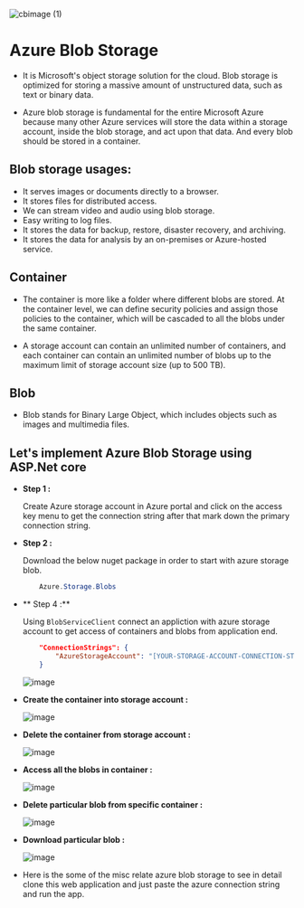 
![cbimage (1)](https://github.com/jil1710/AzureBlob/assets/125335932/90c71b8b-6242-4eb5-9af8-b0a85fa41175)
# Azure Blob Storage

- It is Microsoft's object storage solution for the cloud. Blob storage is optimized for storing a massive amount of unstructured data, such as text or binary data.

-  Azure blob storage is fundamental for the entire Microsoft Azure because many other Azure services will store the data within a storage account, inside the blob storage, and act upon that data. And every blob should be stored in a container.

## Blob storage usages:
    
- It serves images or documents directly to a browser.
- It stores files for distributed access.
- We can stream video and audio using blob storage.
- Easy writing to log files.
- It stores the data for backup, restore, disaster recovery, and archiving.
- It stores the data for analysis by an on-premises or Azure-hosted service.

## Container

- The container is more like a folder where different blobs are stored. At the container level, we can define security policies and assign those policies to the container, which will be cascaded to all the blobs under the same container.

- A storage account can contain an unlimited number of containers, and each container can contain an unlimited number of blobs up to the maximum limit of storage account size (up to 500 TB).


## Blob

- Blob stands for Binary Large Object, which includes objects such as images and multimedia files.

## Let's implement Azure Blob Storage using ASP.Net core

- **Step 1 :** 
    
    Create Azure storage account in Azure portal and click on the access key menu to get the connection string after that mark down the primary connection string.

- **Step 2 :**

    Download the below nuget package in order to start with azure storage blob.

    ```csharp
        Azure.Storage.Blobs
    ```

- ** Step 4 :**

    Using `BlobServiceClient` connect an appliction with azure storage account to get access of containers and blobs from application end.

    ```json
        "ConnectionStrings": {
            "AzureStorageAccount": "[YOUR-STORAGE-ACCOUNT-CONNECTION-STRING]"
        }
    ```

    ![image](https://github.com/jil1710/AzureBlob/assets/125335932/5dbd65f4-13fb-48da-a188-e64397d69e92)



- **Create the container into storage account :**

    ![image](https://github.com/jil1710/AzureBlob/assets/125335932/4df5e699-8cbd-4d3f-b324-08aa0215f0bd)

- **Delete the container from storage account :**

    ![image](https://github.com/jil1710/AzureBlob/assets/125335932/25d023fd-721a-468c-8575-9195cd7cd947)

- **Access all the blobs in container :**

    ![image](https://github.com/jil1710/AzureBlob/assets/125335932/f0c93672-d0ed-43ce-86f0-721feae3927d)

- **Delete particular blob from specific container :**

    ![image](https://github.com/jil1710/AzureBlob/assets/125335932/6d05b29e-4d5c-4b24-a154-1d7acb3974f4)

- **Download particular blob :**

    ![image](https://github.com/jil1710/AzureBlob/assets/125335932/554e961a-0298-46f4-b913-315305970f45)


- Here is the some of the misc relate azure blob storage to see in detail clone this web application and just paste the azure connection string and run the app.



